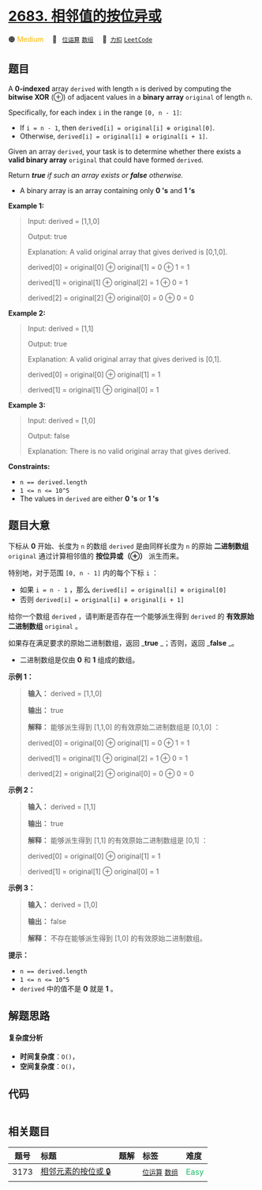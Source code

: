 # [2683. 相邻值的按位异或](https://2xiao.github.io/leetcode-js/problem/2683.html)

🟠 <font color=#ffb800>Medium</font>&emsp; 🔖&ensp; [`位运算`](/tag/bit-manipulation.md) [`数组`](/tag/array.md)&emsp; 🔗&ensp;[`力扣`](https://leetcode.cn/problems/neighboring-bitwise-xor) [`LeetCode`](https://leetcode.com/problems/neighboring-bitwise-xor)

## 题目

A **0-indexed** array `derived` with length `n` is derived by computing the
**bitwise XOR**  (⊕) of adjacent values in a **binary array** `original` of
length `n`.

Specifically, for each index `i` in the range `[0, n - 1]`:

  * If `i = n - 1`, then `derived[i] = original[i] ⊕ original[0]`.
  * Otherwise, `derived[i] = original[i] ⊕ original[i + 1]`.

Given an array `derived`, your task is to determine whether there exists a
**valid binary array** `original` that could have formed `derived`.

Return _**true** if such an array exists or **false** otherwise._

  * A binary array is an array containing only **0 's** and **1 's**



**Example 1:**

> Input: derived = [1,1,0]
> 
> Output: true
> 
> Explanation: A valid original array that gives derived is [0,1,0].
> 
> derived[0] = original[0] ⊕ original[1] = 0 ⊕ 1 = 1 
> 
> derived[1] = original[1] ⊕ original[2] = 1 ⊕ 0 = 1
> 
> derived[2] = original[2] ⊕ original[0] = 0 ⊕ 0 = 0

**Example 2:**

> Input: derived = [1,1]
> 
> Output: true
> 
> Explanation: A valid original array that gives derived is [0,1].
> 
> derived[0] = original[0] ⊕ original[1] = 1
> 
> derived[1] = original[1] ⊕ original[0] = 1

**Example 3:**

> Input: derived = [1,0]
> 
> Output: false
> 
> Explanation: There is no valid original array that gives derived.

**Constraints:**

  * `n == derived.length`
  * `1 <= n <= 10^5`
  * The values in `derived` are either **0 's** or **1 's**


## 题目大意

下标从 **0** 开始、长度为 `n` 的数组 `derived` 是由同样长度为 `n` 的原始 **二进制数组** `original`
通过计算相邻值的 **按位异或（⊕）** 派生而来。

特别地，对于范围 `[0, n - 1]` 内的每个下标 `i` ：

  * 如果 `i = n - 1` ，那么 `derived[i] = original[i] ⊕ original[0]`
  * 否则 `derived[i] = original[i] ⊕ original[i + 1]`

给你一个数组 `derived` ，请判断是否存在一个能够派生得到 `derived` 的 **有效原始二进制数组** `original` 。

如果存在满足要求的原始二进制数组，返回 _**true** _；否则，返回 _**false** _。

  * 二进制数组是仅由 **0** 和 **1** 组成的数组。



**示例 1：**

> 
> 
> 
> 
> 
> **输入：** derived = [1,1,0]
> 
> **输出：** true
> 
> **解释：** 能够派生得到 [1,1,0] 的有效原始二进制数组是 [0,1,0] ：
> 
> derived[0] = original[0] ⊕ original[1] = 0 ⊕ 1 = 1 
> 
> derived[1] = original[1] ⊕ original[2] = 1 ⊕ 0 = 1
> 
> derived[2] = original[2] ⊕ original[0] = 0 ⊕ 0 = 0
> 
> 

**示例 2：**

> 
> 
> 
> 
> 
> **输入：** derived = [1,1]
> 
> **输出：** true
> 
> **解释：** 能够派生得到 [1,1] 的有效原始二进制数组是 [0,1] ：
> 
> derived[0] = original[0] ⊕ original[1] = 1
> 
> derived[1] = original[1] ⊕ original[0] = 1
> 
> 

**示例 3：**

> 
> 
> 
> 
> 
> **输入：** derived = [1,0]
> 
> **输出：** false
> 
> **解释：** 不存在能够派生得到 [1,0] 的有效原始二进制数组。
> 
> 



**提示：**

  * `n == derived.length`
  * `1 <= n <= 10^5`
  * `derived` 中的值不是 **0** 就是 **1** 。


## 解题思路

#### 复杂度分析

- **时间复杂度**：`O()`，
- **空间复杂度**：`O()`，

## 代码

```javascript

```

## 相关题目

<!-- prettier-ignore -->
| 题号 | 标题 | 题解 | 标签 | 难度 |
| :------: | :------ | :------: | :------ | :------ |
| 3173 | [相邻元素的按位或 🔒](https://leetcode.com/problems/bitwise-or-of-adjacent-elements) |  |  [`位运算`](/tag/bit-manipulation.md) [`数组`](/tag/array.md) | <font color=#15bd66>Easy</font> |